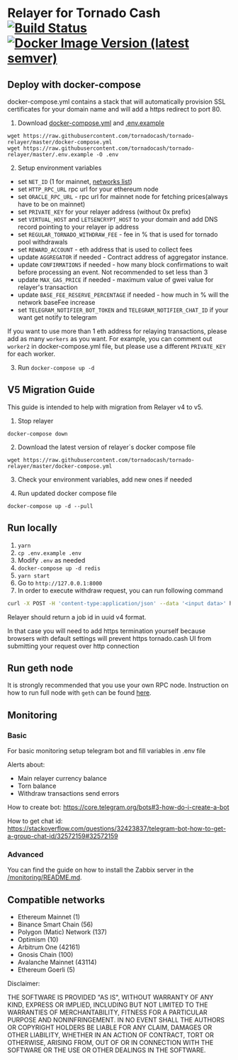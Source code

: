 # Relayer for Tornado Cash [![Build Status](https://github.com/tornadocash/relayer/workflows/build/badge.svg)](https://github.com/tornadocash/relayer/actions) [![Docker Image Version (latest semver)](https://img.shields.io/docker/v/tornadocash/relayer?logo=docker&logoColor=%23FFFFFF&sort=semver)](https://hub.docker.com/repository/docker/tornadocash/relayer)

## Deploy with docker-compose

docker-compose.yml contains a stack that will automatically provision SSL certificates for your domain name and will add
a https redirect to port 80.

1. Download [docker-compose.yml](/docker-compose.yml) and [.env.example](/.env.example)

```
wget https://raw.githubusercontent.com/tornadocash/tornado-relayer/master/docker-compose.yml
wget https://raw.githubusercontent.com/tornadocash/tornado-relayer/master/.env.example -O .env
```

2. Setup environment variables

- set `NET_ID` (1 for mainnet, [networks list](#compatible-networks))
- set `HTTP_RPC_URL` rpc url for your ethereum node
- set `ORACLE_RPC_URL` - rpc url for mainnet node for fetching prices(always have to be on mainnet)
- set `PRIVATE_KEY` for your relayer address (without 0x prefix)
- set `VIRTUAL_HOST` and `LETSENCRYPT_HOST` to your domain and add DNS record pointing to your relayer ip address
- set `REGULAR_TORNADO_WITHDRAW_FEE` - fee in % that is used for tornado pool withdrawals
- set `REWARD_ACCOUNT` - eth address that is used to collect fees
- update `AGGREGATOR` if needed - Contract address of aggregator instance.
- update `CONFIRMATIONS` if needed - how many block confirmations to wait before processing an event. Not recommended
  to set less than 3
- update `MAX_GAS_PRICE` if needed - maximum value of gwei value for relayer's transaction
- update `BASE_FEE_RESERVE_PERCENTAGE` if needed - how much in % will the network baseFee increase
- set `TELEGRAM_NOTIFIER_BOT_TOKEN` and `TELEGRAM_NOTIFIER_CHAT_ID` if your want get notify to telegram

If you want to use more than 1 eth address for relaying transactions, please add as many `workers` as you want. For
example, you can comment out `worker2` in docker-compose.yml file, but please use a different `PRIVATE_KEY` for each
worker.

3. Run `docker-compose up -d`

## V5 Migration Guide

This guide is intended to help with migration from Relayer v4 to v5.

1. Stop relayer

```
docker-compose down
```

2. Download the latest version of relayer`s docker compose file

```
wget https://raw.githubusercontent.com/tornadocash/tornado-relayer/master/docker-compose.yml
```

3. Check your environment variables, add new ones if needed

4. Run updated docker compose file

```
docker-compose up -d --pull
```

## Run locally

1. `yarn`
2. `cp .env.example .env`
3. Modify `.env` as needed
4. `docker-compose up -d redis`
5. `yarn start`
6. Go to `http://127.0.0.1:8000`
7. In order to execute withdraw request, you can run following command

```bash
curl -X POST -H 'content-type:application/json' --data '<input data>' http://127.0.0.1:8000/v1/tornadoWithdraw

```

Relayer should return a job id in uuid v4 format.

In that case you will need to add https termination yourself because browsers with default settings will prevent https
tornado.cash UI from submitting your request over http connection

## Run geth node

It is strongly recommended that you use your own RPC node. Instruction on how to run full node with `geth` can be
found [here](https://github.com/tornadocash/rpc-nodes).

## Monitoring

### Basic

For basic monitoring setup telegram bot and fill variables in .env file

Alerts about:

- Main relayer currency balance
- Torn balance
- Withdraw transactions send errors

How to create bot: https://core.telegram.org/bots#3-how-do-i-create-a-bot

How to get chat
id: https://stackoverflow.com/questions/32423837/telegram-bot-how-to-get-a-group-chat-id/32572159#32572159

### Advanced

You can find the guide on how to install the Zabbix server in the [/monitoring/README.md](/monitoring/README.md).

## Compatible networks

- Ethereum Mainnet (1)
- Binance Smart Chain (56)
- Polygon (Matic) Network (137)
- Optimism (10)
- Arbitrum One (42161)
- Gnosis Chain (100)
- Avalanche Mainnet (43114)
- Ethereum Goerli (5)

Disclaimer:

THE SOFTWARE IS PROVIDED "AS IS", WITHOUT WARRANTY OF ANY KIND, EXPRESS OR IMPLIED, INCLUDING BUT NOT LIMITED TO THE
WARRANTIES OF MERCHANTABILITY, FITNESS FOR A PARTICULAR PURPOSE AND NONINFRINGEMENT. IN NO EVENT SHALL THE AUTHORS OR
COPYRIGHT HOLDERS BE LIABLE FOR ANY CLAIM, DAMAGES OR OTHER LIABILITY, WHETHER IN AN ACTION OF CONTRACT, TORT OR
OTHERWISE, ARISING FROM, OUT OF OR IN CONNECTION WITH THE SOFTWARE OR THE USE OR OTHER DEALINGS IN THE SOFTWARE.
